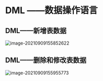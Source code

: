 # DML ——数据操作语言



## DML——新增表数据

![image-20210909155852622](/home/monica/.config/Typora/typora-user-images/image-20210909155852622.png)

## DML——删除和修改表数据

![image-20210909155955773](/home/monica/.config/Typora/typora-user-images/image-20210909155955773.png)